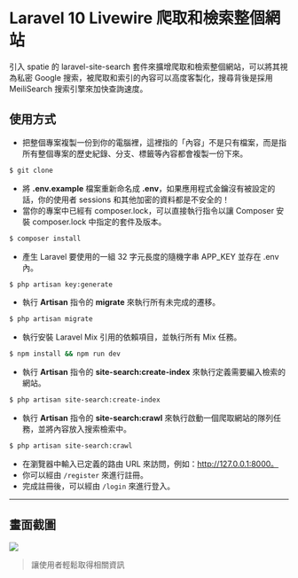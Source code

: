 # Laravel 10 Livewire 爬取和檢索整個網站

引入 spatie 的 laravel-site-search 套件來擴增爬取和檢索整個網站，可以將其視為私密 Google 搜索，被爬取和索引的內容可以高度客製化，搜尋背後是採用 MeiliSearch 搜索引擎來加快查詢速度。

## 使用方式
- 把整個專案複製一份到你的電腦裡，這裡指的「內容」不是只有檔案，而是指所有整個專案的歷史紀錄、分支、標籤等內容都會複製一份下來。
```sh
$ git clone
```
- 將 __.env.example__ 檔案重新命名成 __.env__，如果應用程式金鑰沒有被設定的話，你的使用者 sessions 和其他加密的資料都是不安全的！
- 當你的專案中已經有 composer.lock，可以直接執行指令以讓 Composer 安裝 composer.lock 中指定的套件及版本。
```sh
$ composer install
```
- 產生 Laravel 要使用的一組 32 字元長度的隨機字串 APP_KEY 並存在 .env 內。
```sh
$ php artisan key:generate
```
- 執行 __Artisan__ 指令的 __migrate__ 來執行所有未完成的遷移。
```sh
$ php artisan migrate
```
- 執行安裝 Laravel Mix 引用的依賴項目，並執行所有 Mix 任務。
```sh
$ npm install && npm run dev
```
- 執行 __Artisan__ 指令的 __site-search:create-index__ 來執行定義需要編入檢索的網站。
```sh
$ php artisan site-search:create-index
```
- 執行 __Artisan__ 指令的 __site-search:crawl__ 來執行啟動一個爬取網站的隊列任務，並將內容放入搜索檢索中。
```sh
$ php artisan site-search:crawl
```
- 在瀏覽器中輸入已定義的路由 URL 來訪問，例如：http://127.0.0.1:8000。
- 你可以經由 `/register` 來進行註冊。
- 完成註冊後，可以經由 `/login` 來進行登入。

----

## 畫面截圖
![](https://i.imgur.com/Mj0LJsz.gif)
> 讓使用者輕鬆取得相關資訊